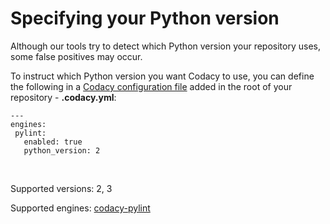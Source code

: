 # Specifying your Python version

Although our tools try to detect which Python version your repository
uses, some false positives may occur.

To instruct which Python version you want Codacy to use, you can define
the following in a [Codacy configuration
file](https://support.codacy.com/hc/en-us/articles/115002130625-Codacy-Configuration-File) added
in the root of your repository - **.codacy.yml**:

    ---
    engines:
     pylint:
       enabled: true
       python_version: 2

 

Supported versions: 2, 3

Supported engines:
[codacy-pylint](https://github.com/codacy/codacy-pylint)
